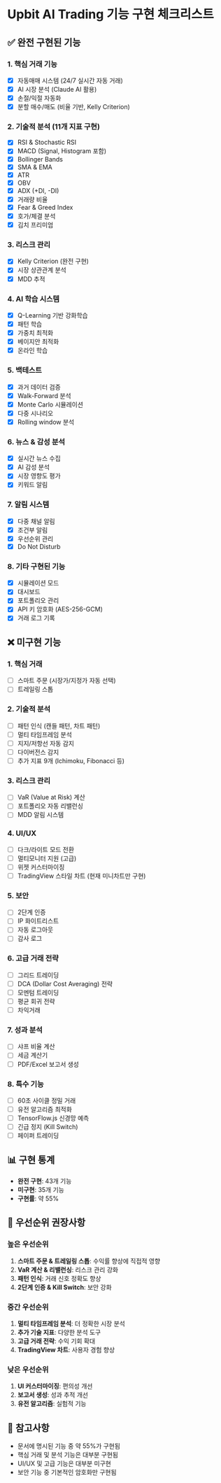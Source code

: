 # Upbit AI Trading 기능 구현 체크리스트

## ✅ 완전 구현된 기능

### 1. 핵심 거래 기능
- [x] 자동매매 시스템 (24/7 실시간 자동 거래)
- [x] AI 시장 분석 (Claude AI 활용)
- [x] 손절/익절 자동화
- [x] 분할 매수/매도 (비율 기반, Kelly Criterion)

### 2. 기술적 분석 (11개 지표 구현)
- [x] RSI & Stochastic RSI
- [x] MACD (Signal, Histogram 포함)
- [x] Bollinger Bands
- [x] SMA & EMA
- [x] ATR
- [x] OBV
- [x] ADX (+DI, -DI)
- [x] 거래량 비율
- [x] Fear & Greed Index
- [x] 호가/체결 분석
- [x] 김치 프리미엄

### 3. 리스크 관리
- [x] Kelly Criterion (완전 구현)
- [x] 시장 상관관계 분석
- [x] MDD 추적

### 4. AI 학습 시스템
- [x] Q-Learning 기반 강화학습
- [x] 패턴 학습
- [x] 가중치 최적화
- [x] 베이지안 최적화
- [x] 온라인 학습

### 5. 백테스트
- [x] 과거 데이터 검증
- [x] Walk-Forward 분석
- [x] Monte Carlo 시뮬레이션
- [x] 다중 시나리오
- [x] Rolling window 분석

### 6. 뉴스 & 감성 분석
- [x] 실시간 뉴스 수집
- [x] AI 감성 분석
- [x] 시장 영향도 평가
- [x] 키워드 알림

### 7. 알림 시스템
- [x] 다중 채널 알림
- [x] 조건부 알림
- [x] 우선순위 관리
- [x] Do Not Disturb

### 8. 기타 구현된 기능
- [x] 시뮬레이션 모드
- [x] 대시보드
- [x] 포트폴리오 관리
- [x] API 키 암호화 (AES-256-GCM)
- [x] 거래 로그 기록

## ❌ 미구현 기능

### 1. 핵심 거래
- [ ] 스마트 주문 (시장가/지정가 자동 선택)
- [ ] 트레일링 스톱

### 2. 기술적 분석
- [ ] 패턴 인식 (캔들 패턴, 차트 패턴)
- [ ] 멀티 타임프레임 분석
- [ ] 지지/저항선 자동 감지
- [ ] 다이버전스 감지
- [ ] 추가 지표 9개 (Ichimoku, Fibonacci 등)

### 3. 리스크 관리
- [ ] VaR (Value at Risk) 계산
- [ ] 포트폴리오 자동 리밸런싱
- [ ] MDD 알림 시스템

### 4. UI/UX
- [ ] 다크/라이트 모드 전환
- [ ] 멀티모니터 지원 (고급)
- [ ] 위젯 커스터마이징
- [ ] TradingView 스타일 차트 (현재 미니차트만 구현)

### 5. 보안
- [ ] 2단계 인증
- [ ] IP 화이트리스트
- [ ] 자동 로그아웃
- [ ] 감사 로그

### 6. 고급 거래 전략
- [ ] 그리드 트레이딩
- [ ] DCA (Dollar Cost Averaging) 전략
- [ ] 모멘텀 트레이딩
- [ ] 평균 회귀 전략
- [ ] 차익거래

### 7. 성과 분석
- [ ] 샤프 비율 계산
- [ ] 세금 계산기
- [ ] PDF/Excel 보고서 생성

### 8. 특수 기능
- [ ] 60초 사이클 정밀 거래
- [ ] 유전 알고리즘 최적화
- [ ] TensorFlow.js 신경망 예측
- [ ] 긴급 정지 (Kill Switch)
- [ ] 페이퍼 트레이딩

## 📊 구현 통계

- **완전 구현**: 43개 기능
- **미구현**: 35개 기능
- **구현률**: 약 55%

## 🎯 우선순위 권장사항

### 높은 우선순위
1. **스마트 주문 & 트레일링 스톱**: 수익률 향상에 직접적 영향
2. **VaR 계산 & 리밸런싱**: 리스크 관리 강화
3. **패턴 인식**: 거래 신호 정확도 향상
4. **2단계 인증 & Kill Switch**: 보안 강화

### 중간 우선순위
1. **멀티 타임프레임 분석**: 더 정확한 시장 분석
2. **추가 기술 지표**: 다양한 분석 도구
3. **고급 거래 전략**: 수익 기회 확대
4. **TradingView 차트**: 사용자 경험 향상

### 낮은 우선순위
1. **UI 커스터마이징**: 편의성 개선
2. **보고서 생성**: 성과 추적 개선
3. **유전 알고리즘**: 실험적 기능

## 📝 참고사항

- 문서에 명시된 기능 중 약 55%가 구현됨
- 핵심 거래 및 분석 기능은 대부분 구현됨
- UI/UX 및 고급 기능은 대부분 미구현
- 보안 기능 중 기본적인 암호화만 구현됨
